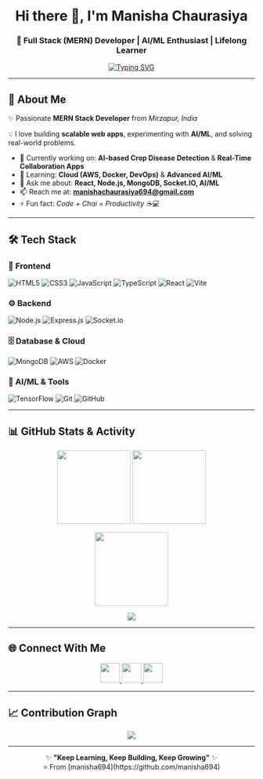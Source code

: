 <!-- Profile Header -->
<h1 align="center">Hi there 👋, I'm Manisha Chaurasiya</h1>
<h3 align="center">🚀 Full Stack (MERN) Developer | AI/ML Enthusiast | Lifelong Learner</h3>

<!-- Typing SVG Animation -->
<p align="center">
  <a href="https://git.io/typing-svg">
    <img src="https://readme-typing-svg.herokuapp.com?font=Fira+Code&weight=600&pause=1000&color=00F7FF&center=true&vCenter=true&width=600&lines=Full+Stack+Web+Developer;MERN+Stack+Specialist;AI%2FML+Enthusiast;Open+Source+Contributor;Always+Learning+New+Things" alt="Typing SVG" />
  </a>
</p>

---

## 🚀 About Me
✨ Passionate **MERN Stack Developer** from *Mirzapur, India*  

💡 I love building **scalable web apps**, experimenting with **AI/ML**, and solving real-world problems.  

- 🔭 Currently working on: **AI-based Crop Disease Detection** & **Real-Time Collaboration Apps**  
- 🌱 Learning: **Cloud (AWS, Docker, DevOps)** & **Advanced AI/ML**  
- 💬 Ask me about: **React, Node.js, MongoDB, Socket.IO, AI/ML**  
- 📫 Reach me at: **manishachaurasiya694@gmail.com**  
- ⚡ Fun fact: *Code + Chai = Productivity ☕💻*  

---

## 🛠️ Tech Stack

### 🎨 Frontend  
![HTML5](https://img.shields.io/badge/html5-%23E34F26.svg?style=flat-square&logo=html5&logoColor=white)
![CSS3](https://img.shields.io/badge/css3-%231572B6.svg?style=flat-square&logo=css3&logoColor=white)
![JavaScript](https://img.shields.io/badge/javascript-%23323330.svg?style=flat-square&logo=javascript&logoColor=%23F7DF1E)
![TypeScript](https://img.shields.io/badge/typescript-%23007ACC.svg?style=flat-square&logo=typescript&logoColor=white)
![React](https://img.shields.io/badge/react-%2320232a.svg?style=flat-square&logo=react&logoColor=%2361DAFB)
![Vite](https://img.shields.io/badge/vite-%23646CFF.svg?style=flat-square&logo=vite&logoColor=white)

### ⚙️ Backend  
![Node.js](https://img.shields.io/badge/node.js-6DA55F?style=flat-square&logo=node.js&logoColor=white)
![Express.js](https://img.shields.io/badge/express.js-%23404d59.svg?style=flat-square&logo=express&logoColor=%2361DAFB)
![Socket.io](https://img.shields.io/badge/Socket.io-black?style=flat-square&logo=socket.io&badgeColor=010101)

### 🗄️ Database & Cloud  
![MongoDB](https://img.shields.io/badge/MongoDB-%234ea94b.svg?style=flat-square&logo=mongodb&logoColor=white)
![AWS](https://img.shields.io/badge/AWS-FF9900?style=flat-square&logo=amazonaws&logoColor=white)
![Docker](https://img.shields.io/badge/Docker-2496ED?style=flat-square&logo=docker&logoColor=white)

### 🤖 AI/ML & Tools  
![TensorFlow](https://img.shields.io/badge/TensorFlow-%23FF6F00.svg?style=flat-square&logo=TensorFlow&logoColor=white)
![Git](https://img.shields.io/badge/git-%23F05033.svg?style=flat-square&logo=git&logoColor=white)
![GitHub](https://img.shields.io/badge/github-%23121011.svg?style=flat-square&logo=github&logoColor=white)

---

## 📊 GitHub Stats & Activity  

<p align="center">
  <img src="https://github-readme-stats.vercel.app/api?username=manisha694&show_icons=true&theme=tokyonight&hide_border=true" height="150" />
  <img src="https://github-readme-stats.vercel.app/api/top-langs/?username=manisha694&layout=compact&theme=tokyonight&hide_border=true" height="150" />
</p>

<p align="center">
  <img src="https://github-readme-streak-stats.herokuapp.com?user=manisha694&theme=tokyonight&hide_border=true" height="150" />
</p>

<p align="center">
  <img src="https://github-profile-trophy.vercel.app/?username=manisha694&theme=onedark&no-frame=true&margin-w=5" />
</p>

---

## 🌐 Connect With Me  

<p align="center">
  <a href="https://linkedin.com/in/manisha-chaurasiya">
    <img src="https://skillicons.dev/icons?i=linkedin" height="40" />
  </a>
  <a href="mailto:manishachaurasiya694@gmail.com">
    <img src="https://skillicons.dev/icons?i=gmail" height="40" />
  </a>
  <a href="https://github.com/manisha694">
    <img src="https://skillicons.dev/icons?i=github" height="40" />
  </a>
</p>

---

## 📈 Contribution Graph  

<p align="center">
  <img src="https://github-readme-activity-graph.vercel.app/graph?username=manisha694&theme=react-dark&hide_border=true&area=true" />
</p>

---

<p align="center">
  ✨ <b>"Keep Learning, Keep Building, Keep Growing"</b> ✨  
  <br/>⭐ From [manisha694](https://github.com/manisha694)
</p>

